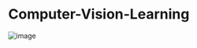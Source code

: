 # Computer-Vision-Learning

![image](https://user-images.githubusercontent.com/70502759/141158374-9909d376-5537-4058-8f2a-f68d7c471d1b.png)
